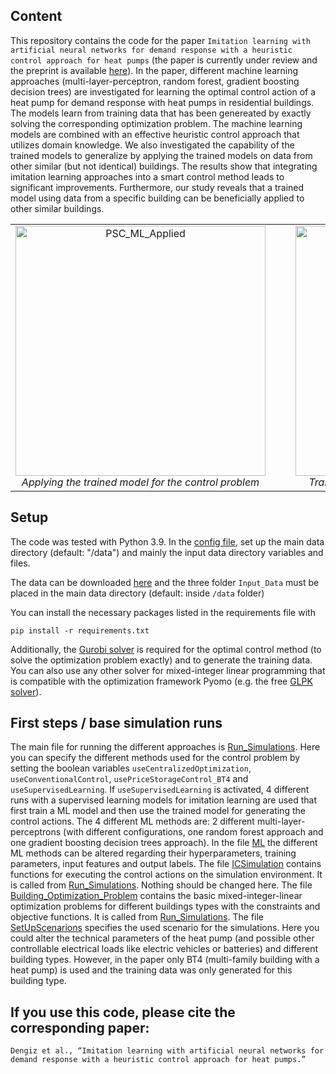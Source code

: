 ## Content
This repository contains the code for the paper ```Imitation learning with artificial neural networks for demand response with a heuristic control approach for heat pumps``` (the paper is currently under review and the preprint is available [here](https://arxiv.org/abs/2407.11561)). In the paper, different machine learning approaches (multi-layer-perceptron, random forest, gradient boosting decision trees) are investigated for learning the optimal control action of a heat pump for demand response with heat pumps in residential buildings. The models learn from training data that has been genereated by exactly solving the corresponding optimization problem. The machine learning models are combined with an effective heuristic control approach that utilizes domain knowledge. We also investigated the capability of the trained models to generalize by applying the trained models on data from other similar (but not identical) buildings. The results show that integrating imitation learning approaches into a smart control method leads to significant improvements. Furthermore, our study reveals that a trained model using data from a specific building can be beneficially applied to other similar buildings.

<table style="border-collapse: collapse; width: 100%; table-layout: fixed;">
  <tr>
    <td style="text-align: center; vertical-align: top; padding-right: 40px; border: none;">
      <img src="https://github.com/thomasdengiz/Imitation_Learning_Weeks/assets/26788796/0b39b0c5-2c9d-4880-9f45-720ee8593e61" alt="PSC_ML_Applied" width="400"/>
      <div><em>Applying the trained model for the control problem</em></div>
    </td>
    <td style="text-align: center; vertical-align: top; border: none;">
      <img src="https://github.com/thomasdengiz/Imitation_Learning_Weeks/assets/26788796/e0ac77c5-5125-44c1-a560-be45a794f349" alt="Training_with_other_buildings" width="400"/>
      <div><em>Training process with data from other buildings</em></div>
    </td>
  </tr>
</table>








## Setup
The code was tested with Python 3.9. In the [config file](config.py), set up the main data directory (default: "/data") and mainly the input data directory variables and files.

The data can be downloaded [here](https://radar.kit.edu/radar/en/dataset/JieKFMOeZgzCYGmh#) and the three folder `Input_Data` must be placed in the main data directory (default: inside `/data` folder)

You can install the necessary packages listed in the requirements file with

```pip install -r requirements.txt```

Additionally, the [Gurobi solver](https://www.gurobi.com/) is required for the optimal control method (to solve the optimization problem exactly) and to generate the training data. You can also use any other solver for mixed-integer linear programming that is compatible with the optimization framework Pyomo (e.g. the free [GLPK solver](https://www.gnu.org/software/glpk/)). 

## First steps / base simulation runs
The main file for running the different approaches is [Run_Simulations](Run_Simulations.py). Here you can specify the different methods used for the control problem by setting the boolean variables `useCentralizedOptimization`, `useConventionalControl`, `usePriceStorageControl_BT4` and `useSupervisedLearning`. If `useSupervisedLearning` is activated, 4 different runs with a supervised learning models for imitation learning are used that first train a ML model and then use the trained model for generating the control actions. The 4 different ML methods are: 2 different multi-layer-perceptrons (with different configurations, one random forest approach and one gradient boosting decision trees approach). In the file [ML](ML.py) the different ML methods can be altered regarding their hyperparameters, training parameters, input features and output labels. The file [ICSimulation](ICSimulation.py) contains functions for executing the control actions on the simulation environment. It is called from [Run_Simulations](Run_Simulations.py). Nothing should be changed here. The file [Building_Optimization_Problem](Building_Optimization_Problem.py) contains the basic mixed-integer-linear optimization problems for different buildings types with the constraints and objective functions. It is called from [Run_Simulations](Run_Simulations.py). The file [SetUpScenarions](SetUpScenarions.py) specifies the used scenario for the simulations. Here you could alter the technical parameters of the heat pump (and possible other controllable electrical loads like electric vehicles or batteries) and different building types. However, in the paper only BT4 (multi-family building with a heat pump) is used and the training data was only generated for this building type. 

## If you use this code, please cite the corresponding paper:
```Dengiz et al., “Imitation learning with artificial neural networks for demand response with a heuristic control approach for heat pumps.” ```

